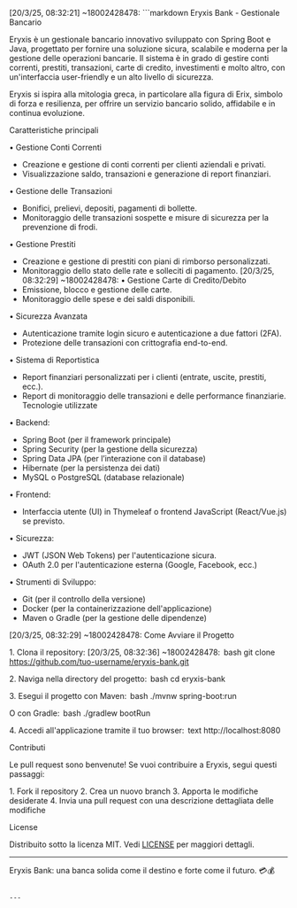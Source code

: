 [20/3/25, 08:32:21] ~18002428478: ```markdown
Eryxis Bank - Gestionale Bancario

Eryxis è un gestionale bancario innovativo sviluppato con Spring Boot e Java, progettato per fornire una soluzione sicura, scalabile e moderna per la gestione delle operazioni bancarie. Il sistema è in grado di gestire conti correnti, prestiti, transazioni, carte di credito, investimenti e molto altro, con un'interfaccia user-friendly e un alto livello di sicurezza.

Eryxis si ispira alla mitologia greca, in particolare alla figura di Erix, simbolo di forza e resilienza, per offrire un servizio bancario solido, affidabile e in continua evoluzione. 

Caratteristiche principali

•⁠  ⁠Gestione Conti Correnti  
  - Creazione e gestione di conti correnti per clienti aziendali e privati.
  - Visualizzazione saldo, transazioni e generazione di report finanziari.

•⁠  ⁠Gestione delle Transazioni  
  - Bonifici, prelievi, depositi, pagamenti di bollette.
  - Monitoraggio delle transazioni sospette e misure di sicurezza per la prevenzione di frodi.

•⁠  ⁠Gestione Prestiti  
  - Creazione e gestione di prestiti con piani di rimborso personalizzati.
  - Monitoraggio dello stato delle rate e solleciti di pagamento.
[20/3/25, 08:32:29] ~18002428478: •⁠  ⁠Gestione Carte di Credito/Debito  
  - Emissione, blocco e gestione delle carte.
  - Monitoraggio delle spese e dei saldi disponibili.

•⁠  ⁠Sicurezza Avanzata  
  - Autenticazione tramite login sicuro e autenticazione a due fattori (2FA).
  - Protezione delle transazioni con crittografia end-to-end.

•⁠  ⁠Sistema di Reportistica  
  - Report finanziari personalizzati per i clienti (entrate, uscite, prestiti, ecc.).
  - Report di monitoraggio delle transazioni e delle performance finanziarie.
Tecnologie utilizzate

•⁠  ⁠Backend:  
  - Spring Boot (per il framework principale)
  - Spring Security (per la gestione della sicurezza)
  - Spring Data JPA (per l’interazione con il database)
  - Hibernate (per la persistenza dei dati)
  - MySQL o PostgreSQL (database relazionale)
  
•⁠  ⁠Frontend:  
  - Interfaccia utente (UI) in Thymeleaf o frontend JavaScript (React/Vue.js) se previsto.

•⁠  ⁠Sicurezza:  
  - JWT (JSON Web Tokens) per l'autenticazione sicura.
  - OAuth 2.0 per l'autenticazione esterna (Google, Facebook, ecc.)

•⁠  ⁠Strumenti di Sviluppo:  
  - Git (per il controllo della versione)
  - Docker (per la containerizzazione dell'applicazione)
  - Maven o Gradle (per la gestione delle dipendenze)

[20/3/25, 08:32:29] ~18002428478: Come Avviare il Progetto

1.⁠ ⁠Clona il repository:
[20/3/25, 08:32:36] ~18002428478: ⁠ bash
   git clone https://github.com/tuo-username/eryxis-bank.git
    ⁠
   
2.⁠ ⁠Naviga nella directory del progetto:
   ⁠ bash
   cd eryxis-bank
    ⁠

3.⁠ ⁠Esegui il progetto con Maven:
   ⁠ bash
   ./mvnw spring-boot:run
    ⁠
   
   O con Gradle:
   ⁠ bash
   ./gradlew bootRun
    ⁠

4.⁠ ⁠Accedi all'applicazione tramite il tuo browser:
   ⁠ text
   http://localhost:8080
    ⁠

Contributi

Le pull request sono benvenute! Se vuoi contribuire a Eryxis, segui questi passaggi:

1.⁠ ⁠Fork il repository
2.⁠ ⁠Crea un nuovo branch
3.⁠ ⁠Apporta le modifiche desiderate
4.⁠ ⁠Invia una pull request con una descrizione dettagliata delle modifiche

License

Distribuito sotto la licenza MIT. Vedi [LICENSE](LICENSE) per maggiori dettagli.

---

Eryxis Bank: una banca solida come il destino e forte come il futuro. 💳💰
```

---
